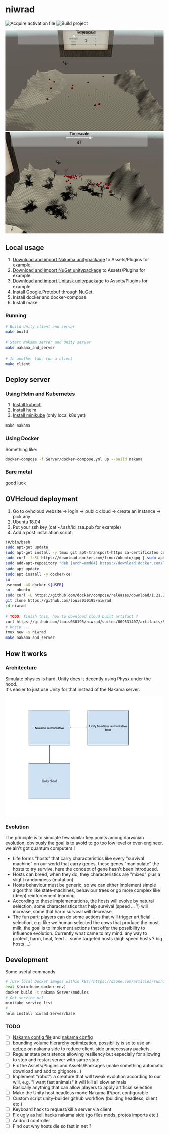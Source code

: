 
# niwrad

![Acquire activation file](https://github.com/louis030195/niwrad/workflows/Acquire%20activation%20file/badge.svg)
![Build project](https://github.com/louis030195/niwrad/workflows/Build%20project/badge.svg)

![demo](docs/images/demo.gif)
![demo](docs/images/demo2.gif)

## Local usage

1. [Download and import Nakama unitypackage](https://github.com/heroiclabs/nakama-unity) to Assets/Plugins for example.
2. [Download and import NuGet unitypackage](https://github.com/GlitchEnzo/NuGetForUnity) to Assets/Plugins for example.
3. [Download and import Unitask unitypackage](https://github.com/Cysharp/UniTask) to Assets/Plugins for example.
4. Install Google.Protobuf through NuGet.
5. Install docker and docker-compose
6. Install make

### Running

```bash
# Build Unity client and server
make build

# Start Nakama server and Unity server
make nakama_and_server

# In another tab, run a client
make client
```

## Deploy server

### Using Helm and Kubernetes

1. [Install kubectl](https://kubernetes.io/docs/tasks/tools/install-kubectl/)
2. [Install helm](https://helm.sh/docs/intro/install/)
3. [Install minikube](https://kubernetes.io/docs/tasks/tools/install-minikube/) (only local k8s yet)

`make nakama`

### Using Docker

Something like:

```bash
docker-compose -f Server/docker-compose.yml up --build nakama
```

### Bare metal

good luck

## OVHcloud deployment

1. Go to ovhcloud website -> login -> public cloud -> create an instance -> pick any
2. Ubuntu 18.04
3. Put your ssh key (cat ~/.ssh/id_rsa.pub for example)
4. Add a post installation script:

```bash
!#/bin/bash
sudo apt-get update
sudo apt-get install -y tmux git apt-transport-https ca-certificates curl software-properties-common make
sudo curl -fsSL https://download.docker.com/linux/ubuntu/gpg | sudo apt-key add -
sudo add-apt-repository "deb [arch=amd64] https://download.docker.com/linux/ubuntu bionic stable"
sudo apt update
sudo apt install -y docker-ce
su -
usermod -aG docker ${USER}
su - ubuntu
sudo curl -L https://github.com/docker/compose/releases/download/1.21.2/docker-compose-`uname -s`-`uname -m` -o /usr/local/bin/docker-compose
git clone https://github.com/louis030195/niwrad
cd niwrad

# TODO: finish this, how to download cloud built artifact ?
curl https://github.com/louis030195/niwrad/suites/809531407/artifacts/8821692
# Unzip ...
tmux new -s niwrad
make nakama_and_server
```

## How it works

### Architecture

Simulate physics is hard. Unity does it decently using Physx under the hood.\
It's easier to just use Unity for that instead of the Nakama server.

![xd](docs/images/niwrad.png)

### Evolution

The principle is to simulate few similar key points among darwinian evolution, obviously the goal is to avoid to go too low level or over-engineer, we ain't got quantum computers !

- Life forms "hosts" that carry characteristics like every "survival machine" on our world that carry genes, these genes "manipulate" the hosts to try survive, here the concept of gene hasn't been introduced.
- Hosts can breed, when they do, they characteristics are "mixed" plus a slight randomness (mutation).
- Hosts behaviour must be generic, so we can either implement simple algorithm like state-machines, behaviour trees or go more complex like (deep) reinforcement learning.
- According to these implementations, the hosts will evolve by natural selection, some characteristics that help survival (speed ... ?) will increase, some that harm survival will decrease
- The fun part: players can do some actions that will trigger artificial selection, e.g. like we human selected the cows that produce the most milk, the goal is to implement actions that offer the possibility to influence evolution. Currently what came to my mind: any way to protect, harm, heal, feed ... some targeted hosts (high speed hosts ? big hosts ...)

## Development

Some useful commands

```bash
# [Use local Docker images within k8s](https://dzone.com/articles/running-local-docker-images-in-kubernetes-1)
eval $(minikube docker-env)
docker build -t nakama Server/modules
# Get service url
minikube service list
#
helm install niwrad Server/base
```

### TODO

- [ ] [Nakama config file](https://heroiclabs.com/docs/install-configuration/#example-file) and [nakama config](https://github.com/heroiclabs/nakama/blob/master/server/config.go)
- [ ] bounding volume hierarchy optimization, possibility is so to use an [octree](https://github.com/The-Tensox/octree) on nakama side to reduce client-side unnecessary packets. 
- [ ] Regular state persistence allowing resiliency but especially for allowing to stop and restart server with same state
- [ ] Fix the Assets/Plugins and Assets/Packages (make something automatic download and add to gitignore ..)
- [ ] Implement "robot": a creature that will tweak evolution according to our will, e.g. "I want fast animals" it will kill all slow animals\
    Basically anything that can allow players to apply artificial selection
- [ ] Make the Unity host headless mode Nakama IP/port configurable
- [ ] Custom script unity-builder github workflow (building headless, client etc.)
- [ ] Keyboard hack to request/kill a server via client
- [ ] Fix ugly as hell hacks nakama side (go files mods, protos imports etc.)
- [ ] Android controller
- [ ] Find out why hosts die so fast in net ?
